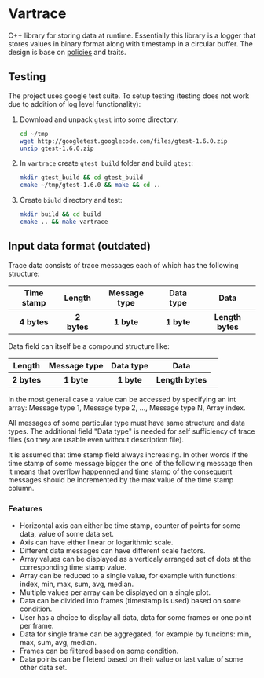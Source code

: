 # Vartrace

C++ library for storing data at runtime. Essentially this library is a
logger that stores values in binary format along with timestamp in a
circular buffer. The design is base on
[policies](http://en.wikipedia.org/wiki/Policy-based_design) and
traits.

## Testing

The project uses google test suite. To setup testing (testing does
not work due to addition of log level functionality):

1. Download and unpack `gtest` into some directory:

    ```sh
    cd ~/tmp
    wget http://googletest.googlecode.com/files/gtest-1.6.0.zip 
    unzip gtest-1.6.0.zip
    ```

2. In `vartrace` create `gtest_build` folder and build `gtest`:

    ```sh
    mkdir gtest_build && cd gtest_build
    cmake ~/tmp/gtest-1.6.0 && make && cd ..
    ```

3. Create `biuld` directory and test:

    ```sh
    mkdir build && cd build
    cmake .. && make vartrace
    ```

## Input data format (outdated)

Trace data consists of trace messages each of which has the
following structure:

<table>
  <tr>
    <th>Time stamp</th><th>Length</th><th>Message type</th>
	<th>Data type</th><th>Data</th>
  </tr>
  <tr>
    <th>4 bytes</th><th>2 bytes</th><th>1 byte</th>
	<th>1 byte</th><th>Length bytes</th>
  </tr>
</table>

Data field can itself be a compound structure like:

<table>
  <tr>
    <th>Length</th><th>Message type</th><th>Data type</th><th>Data</th><th>
  </tr>
  <tr>
    <th>2 bytes</th><th>1 byte</th><th>1 byte</th><th>Length bytes</th>
  </tr>
</table>

In the most general case a value can be accessed by specifying an
int array: Message type 1, Message type 2, ..., Message type N,
Array index.

All messages of some particular type must have same structure and
data types. The additional field "Data type" is needed for self
sufficiency of trace files (so they are usable even without
description file).

It is assumed that time stamp field always increasing. In other
words if the time stamp of some message bigger the one of the
following message then it means that overflow happenned and time
stamp of the consequent messages should be incremented by the max
value of the time stamp column.

### Features

- Horizontal axis can either be time stamp, counter of points for
some data, value of some data set.
- Axis can have either linear or logarithmic scale.
- Different data messages can have different scale factors.
- Array values can be displayed as a verticaly arranged set of
dots at the corresponding time stamp value.
- Array can be reduced to a single value, for example with
functions: index, min, max, sum, avg, median.
- Multiple values per array can be displayed on a single plot.
- Data can be divided into frames (timestamp is used) based on
some condition.
- User has a choice to display all data, data for some frames or
one point per frame.
- Data for single frame can be aggregated, for example by
funcions: min, max, sum, avg, median.
- Frames can be filtered based on some condition.
- Data points can be fileterd based on their value or last value
of some other data set.
